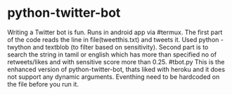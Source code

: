 # python-twitter-bot
Writing a Twitter bot is fun. Runs in android app via #termux. The first part of the code reads the line in file(tweetthis.txt) and tweets it. Used python - twython and textblob (to filter based on sensitivity). Second part is to search the string in tamil or english which has more than specified no of retweets/likes and with sensitive score more than 0.25.
#tbot.py
This is the enhanced version of python-twitter-bot, thats liked with heroku and it does not support any dynamic arguments. Eventhing need to be hardcoded on the file before you run it.
